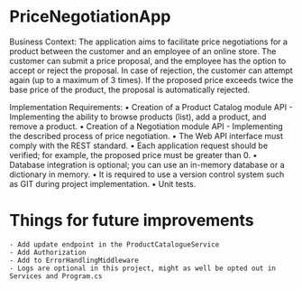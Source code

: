 # PriceNegotiationApp

Business Context:
The application aims to facilitate price negotiations for a product between the customer and an employee of an online store. The customer can submit a price proposal, and the employee has the option to accept or reject the proposal. In case of rejection, the customer can attempt again (up to a maximum of 3 times). If the proposed price exceeds twice the base price of the product, the proposal is automatically rejected.

Implementation Requirements:
• Creation of a Product Catalog module API - Implementing the ability to browse products (list), add a product, and remove a product.
• Creation of a Negotiation module API - Implementing the described process of price negotiation.
• The Web API interface must comply with the REST standard.
• Each application request should be verified; for example, the proposed price must be greater than 0.
• Database integration is optional; you can use an in-memory database or a dictionary in memory.
• It is required to use a version control system such as GIT during project implementation.
• Unit tests.


# Things for future improvements

	- Add update endpoint in the ProductCatalogueService
	- Add Authorization
	- Add to ErrorHandlingMiddleware
	- Logs are optional in this project, might as well be opted out in Services and Program.cs



	
